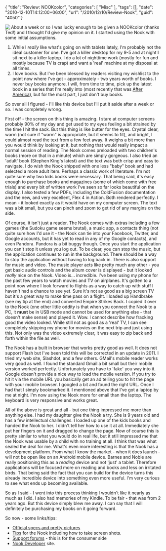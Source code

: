 {
	"title": "Review: NOOKcolor",
	"categories": [
		"Misc"
	],
	"tags": [],
	"date": "2010-12-10T14:12:00+06:00",
	"url": "/2010/12/10/Review-Nook",
	"guid": "4050"
}

<img src="http://static.raymondcamden.com/images/cfjedi/screen53.png" align="left" /> About a week or so I was lucky enough to be given a NOOKcolor (thanks Ted!) and I thought I'd give my opinion on it. I started using the Nook with some initial assumptions.

1) While I <i>really</i> like what's going on with tablets lately, I'm probably not the ideal customer for one. I've got a killer desktop for my 9-5 and at night I sit next to a killer laptop. I do a lot of nighttime work (mostly for fun and mostly because TV is crap) and want a 'real' machine at my disposal at all times.
2) I love books. But I've been blessed by readers visiting my wishlist to the point now where I've got - approximately - two years worth of books. I never buy books anymore. I will, from time to time, pick up the latest book in a series that I'm really into (most recently that was <a href="http://www.amazon.com/After-America-John-Birmingham/dp/0345502914/ref=sr_1_1?s=books&ie=UTF8&qid=1292011476&sr=1-1">After America</a>), but for the most part, I just don't buy books. 

So over all I figured - I'll like this device but I'll put it aside after a week or so. I was completely wrong.
<!--more-->
First off - the screen on this thing is amazing. I stare at computer screens probably 90% of my day and get used to my eyes feeling a bit strained by the time I hit the sack. But this thing is like butter for the eyes. Crystal clear, warm (not sure if "warm" is appropriate, but it seems to fit), and bright, I could almost read the text from a few feet away. It weighs a bit more than you would think by looking at it, but nothing that would really impact a normal session of reading. The Nook comes preloaded with two children's books (more on that in a minute) which are simply gorgeous. I also tried an 'adult' book (Stephen King's latest) and the text was both crisp and easy to navigate. I do wish the Nook shipped with one less "baby" book and had selected a more adult item. Perhaps a classic work of literature. I'm not quite sure why two kids books were necessary. That being said, it's easy enough to purchase books and magazines (some of which come with free trials) and every bit of written work I've seen so far looks beautiful on the display. I also tested a few PDFs, including the ColdFusion documentation and the new, and very excellent, Flex 4 in Action. Both rendered perfectly. I mean - it looked exactly as it would have on my computer screen. The text was a bit small, but you can pinch and zoom to get rid of any margins on the side.

Of course, it isn't just a reader. The Nook comes with extras including a few games (the Sudoku game seems brutal), a music app, a contacts thing (not quite sure how I'd use it - the Nook can tie into your Facebook, Twitter, and Google accounts, but it has yet to read in any of my Google contacts), and even Pandora. Pandora is a bit buggy though. Once you start the application you can't stop it unless you log out. To be clear, you can stop the music, but the application continues to run in the background. There should be a way to stop the application without having to log back in. There is also support for music and video. The music player acts like pretty much any other - you get basic audio controls and the album cover is displayed - but it looked <i>really</i> nice on the Nook. Video is... incredible. I've been using my phone for the past few years to watch movies and TV on airplanes. It's gotten to a point now where I look forward to flights as a way to catch up with stuff I haven't had a chance to see yet. Sure it's not as good as a big screen TV but it's a great way to make time pass on a flight. I loaded up Handbrake (see my tip at the end) and converted Empire Strikes Back. I copied it over to the Nook (one other little oddity is that when you connect the Nook to a PC, it <b>must</b> be in USB mode and cannot be used for anything else - that doesn't make sense) and played it. Wow. I cannot describe how fracking good the video looked. While still not as good as a 'real' TV, I can see completely skipping my phone for movies on the next trip and just using this. Not only was the video extremely clear, it was easy to zip back and forth within the file as well. 

The Nook has a built in browser that works pretty good as well. It does not support Flash but I've been told this will be corrected in an update in 2011. I tried my web site, Slashdot, and a few others. GMail's mobile reader works very good as well. I found the standard Gmail a bit small but their mobile version worked perfectly. Unfortunately you have to 'fake' you way into it. Google doesn't provide a nice way to load the mobile version. If you try to hit it via the mobile URL you basically get an ad telling you to hit the page with your mobile browser. I googled a bit and found the right URL. Once I had that I simply bookmarked it. I mentioned above that I've got a laptop by me at night. I'm now using the Nook more for email than the laptop. The keyboard is very responsive and works great. 

All of the above is great and all - but one thing impressed me more than anything else. I had my daughter give the Nook a try. She is 9 years old and has a few intellectual challenges. I loaded up one of the kids books and handed the Nook to her. I didn't tell her how to use it at all. Immediately she put her fingers on it and dragged to change the page. Now of course this is pretty similar to what you would do in real life, but it still impressed me that the Nook was usable by a child with no training at all. I think that was what sealed the deal for me. What's even more interesting is that the Nook has a development platform. From what I know the market - when it does launch - will not be open like on an Android mobile device. Barnes and Noble are really positioning this as a <i>reading</i> device and not 'just' a tablet. Therefore applications will be focused more on reading and books and less on irritated birds. That being said the fact that you can build for the device turns this already incredible device into something even more useful. I'm very curious to see what ends up becoming available.

So as I said - I went into this process thinking I wouldn't like it nearly as much as I did. I also had memories of my Kindle. To be fair - that was from 2 years ago. But this device simply blew me away. I can say that I will definitely be purchasing my books on it going forward. 

So now - some links/tips:

<ul>
<li><a href="http://www.barnesandnoble.com/nookcolor/features/techspecs/index.asp?cds2Pid=35607">Official specs and pretty pictures</a></li>
<li><a href="http://reviewhorizon.com/2010/12/how-to-take-nook-color-screenshots-tips-tricks-shortcuts-and-hacks/">Tips</a> for the Nook including how to take screen shots.</li>
<li><a href="http://bookclubs.barnesandnoble.com/t5/NOOK-and-NOOKcolor-General/bd-p/Nook">Support forums</a> - this is for the consumer side</li>
<li><a href="http://nookdeveloper.barnesandnoble.com">Nook Developer</a> site.</li>
</ul>